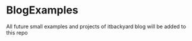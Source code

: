 # BlogExamples
All future small examples and projects of itbackyard blog will be added to this repo
